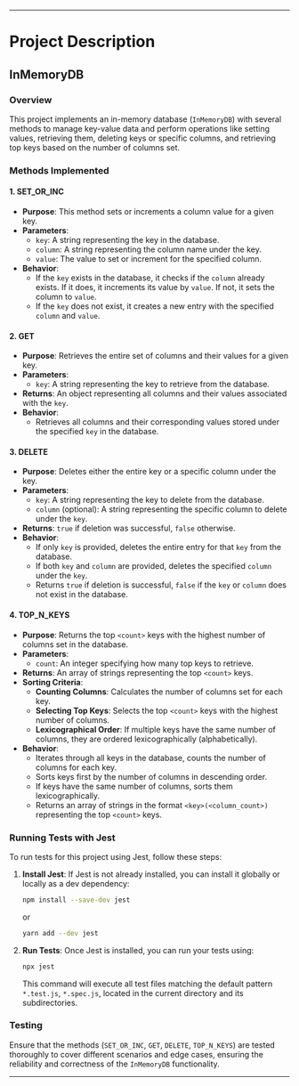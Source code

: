 
---

# Project Description

## InMemoryDB

### Overview

This project implements an in-memory database (`InMemoryDB`) with several methods to manage key-value data and perform operations like setting values, retrieving them, deleting keys or specific columns, and retrieving top keys based on the number of columns set.

### Methods Implemented

#### 1. SET_OR_INC

- **Purpose**: This method sets or increments a column value for a given key.
- **Parameters**:
  - `key`: A string representing the key in the database.
  - `column`: A string representing the column name under the key.
  - `value`: The value to set or increment for the specified column.
- **Behavior**:
  - If the `key` exists in the database, it checks if the `column` already exists. If it does, it increments its value by `value`. If not, it sets the column to `value`.
  - If the `key` does not exist, it creates a new entry with the specified `column` and `value`.

#### 2. GET

- **Purpose**: Retrieves the entire set of columns and their values for a given key.
- **Parameters**:
  - `key`: A string representing the key to retrieve from the database.
- **Returns**: An object representing all columns and their values associated with the `key`.
- **Behavior**:
  - Retrieves all columns and their corresponding values stored under the specified `key` in the database.

#### 3. DELETE

- **Purpose**: Deletes either the entire key or a specific column under the key.
- **Parameters**:
  - `key`: A string representing the key to delete from the database.
  - `column` (optional): A string representing the specific column to delete under the `key`.
- **Returns**: `true` if deletion was successful, `false` otherwise.
- **Behavior**:
  - If only `key` is provided, deletes the entire entry for that `key` from the database.
  - If both `key` and `column` are provided, deletes the specified `column` under the `key`.
  - Returns `true` if deletion is successful, `false` if the `key` or `column` does not exist in the database.

#### 4. TOP_N_KEYS

- **Purpose**: Returns the top `<count>` keys with the highest number of columns set in the database.
- **Parameters**:
  - `count`: An integer specifying how many top keys to retrieve.
- **Returns**: An array of strings representing the top `<count>` keys.
- **Sorting Criteria**:
  - **Counting Columns**: Calculates the number of columns set for each key.
  - **Selecting Top Keys**: Selects the top `<count>` keys with the highest number of columns.
  - **Lexicographical Order**: If multiple keys have the same number of columns, they are ordered lexicographically (alphabetically).
- **Behavior**:
  - Iterates through all keys in the database, counts the number of columns for each key.
  - Sorts keys first by the number of columns in descending order.
  - If keys have the same number of columns, sorts them lexicographically.
  - Returns an array of strings in the format `<key>(<column_count>)` representing the top `<count>` keys.

### Running Tests with Jest

To run tests for this project using Jest, follow these steps:

1. **Install Jest**: If Jest is not already installed, you can install it globally or locally as a dev dependency:
   ```bash
   npm install --save-dev jest
   ```
   or
   ```bash
   yarn add --dev jest
   ```

2. **Run Tests**: Once Jest is installed, you can run your tests using:
   ```bash
   npx jest
   ```
   This command will execute all test files matching the default pattern `*.test.js`, `*.spec.js`, located in the current directory and its subdirectories.

### Testing

Ensure that the methods (`SET_OR_INC`, `GET`, `DELETE`, `TOP_N_KEYS`) are tested thoroughly to cover different scenarios and edge cases, ensuring the reliability and correctness of the `InMemoryDB` functionality.

---

